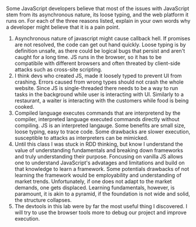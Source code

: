 Some JavaScript developers believe that most of the issues with JavaScript stem from its asynchronous nature, its loose typing, and the web platform it runs on. For each of the three reasons listed, explain in your own words why a developer might believe that it is a pain point.
1. Asynchronous nature of javascript might cause callback hell. If promises are not resolved, the code
can get out hand quickly. Loose typing is by definition unsafe, as there could be logical bugs that persist
and aren't caught for a long time. JS runs in the browser, so it has to be compatibile with different browsers and often threated by client-side attacks such as cross-site scripting. 
2. I think devs who created JS, made it loosely typed to prevent UI from crashing. Errors caused from wrong types should not crash the whole website. Since JS is single-threaded there needs to be a way to run tasks in the background while user is interacting with UI. Similarly to a restaurant, a waiter is interacting with the customers while food is being cooked.
3. Compiled language executes commands that are interpretend by the compiler, interpreted language executed commands directly without compiling. JS is an interpreted langauge. Some benefits are small size, loose typing, easy to trace code. Some drawbacks are slower execution, susceptible to attacks as interpreters can be mimicked.
4. Until this class I was stuck in RDD thinking, but know I understand the value of understanding fundamentals and breaking down frameworks and truly understanding their purpose. Foncusing on vanilla JS allows one to understand JavaScript's advatages and limitations and build on that knowledge to learn a framework. Some potentials drawbacks of not learning the framework would be employability and understanding of market trends. Unfortunately, if one does not adapt to the market demands, one gets displaced. Learning fundamentals, however, is paramount, it is akin to a pyramid, if the foundation is not wide and solid, the structure collapses. 
5. The devtools in this lab were by far the most useful thing I discovered. I will try to use the browser tools more to debug our project and improve execution. 